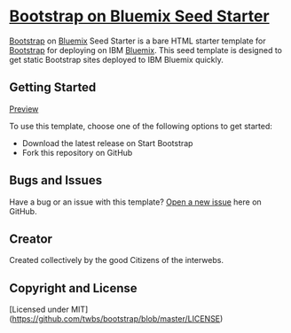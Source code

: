 # [Bootstrap on Bluemix Seed Starter](http://bluemix.net)

[Bootstrap](bluemixbootstrap.mybluemix.net/) on [Bluemix](bluemixbootstrap.mybluemix.net/) Seed Starter is a bare HTML starter template for [Bootstrap](http://getbootstrap.com/) for deploying on IBM [Bluemix](http://bluemix.net). This seed template is designed to get static Bootstrap sites deployed to IBM Bluemix quickly.


## Getting Started
[Preview](http://bootstrap-on-bluemix.mybluemix.net)

To use this template, choose one of the following options to get started:
* Download the latest release on Start Bootstrap
* Fork this repository on GitHub

## Bugs and Issues

Have a bug or an issue with this template? [Open a new issue](https://github.com/atlankford/bootstrap-on-bluemix/issues) here on GitHub.

## Creator

Created collectively by the good Citizens of the interwebs.


## Copyright and License

[Licensed under MIT] (https://github.com/twbs/bootstrap/blob/master/LICENSE)